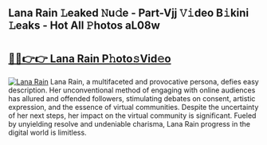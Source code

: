 ## Lana Rain 𝙻eaked 𝙽u𝚍e - Part-Vjj 𝚅𝚒deo B𝚒kini 𝙻eaks - Hot All 𝙿hotos aL08w

# <h2><a href="http://ld2b5q.urlbe.top/?page=Lana+Rain">🔗🔗👉👉 Lana Rain P𝚑oto𝚜Vid𝚎o</a></h2>

[![Lana Rain](https://i.imgur.com/eBuTRDB.gif)](http://ld2b5q.urlbe.top/?page=Lana+Rain)
Lana Rain, a multifaceted and provocative persona, defies easy description. Her unconventional method of engaging with online audiences has allured and offended followers, stimulating debates on consent, artistic expression, and the essence of virtual communities. Despite the uncertainty of her next steps, her impact on the virtual community is significant. Fueled by unyielding resolve and undeniable charisma, Lana Rain progress in the digital world is limitless.
